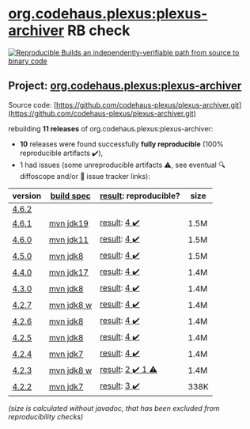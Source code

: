 [org.codehaus.plexus:plexus-archiver](https://central.sonatype.com/artifact/org.codehaus.plexus/plexus-archiver/4.6.1/versions) RB check
=======

[![Reproducible Builds](https://reproducible-builds.org/images/logos/rb.svg) an independently-verifiable path from source to binary code](https://reproducible-builds.org/)

## Project: [org.codehaus.plexus:plexus-archiver](https://central.sonatype.com/artifact/org.codehaus.plexus/plexus-archiver/4.6.1/versions)

Source code: [https://github.com/codehaus-plexus/plexus-archiver.git](https://github.com/codehaus-plexus/plexus-archiver.git)

rebuilding **11 releases** of org.codehaus.plexus:plexus-archiver:
- **10** releases were found successfully **fully reproducible** (100% reproducible artifacts :heavy_check_mark:),
- 1 had issues (some unreproducible artifacts :warning:, see eventual :mag: diffoscope and/or :memo: issue tracker links):

| version | [build spec](/BUILDSPEC.md) | [result](https://reproducible-builds.org/docs/jvm/): reproducible? | size |
| -- | --------- | ------ | -- |
| [4.6.2](https://central.sonatype.com/artifact/org.codehaus.plexus/plexus-archiver/4.6.2/pom) | | | |
| [4.6.1](https://central.sonatype.com/artifact/org.codehaus.plexus/plexus-archiver/4.6.1/pom) | [mvn jdk19](plexus-archiver-4.6.1.buildspec) | [result](plexus-archiver-4.6.1.buildinfo): [4 :heavy_check_mark: ](plexus-archiver-4.6.1.buildcompare) | 1.5M |
| [4.6.0](https://central.sonatype.com/artifact/org.codehaus.plexus/plexus-archiver/4.6.0/pom) | [mvn jdk11](plexus-archiver-4.6.0.buildspec) | [result](plexus-archiver-4.6.0.buildinfo): [4 :heavy_check_mark: ](plexus-archiver-4.6.0.buildcompare) | 1.5M |
| [4.5.0](https://central.sonatype.com/artifact/org.codehaus.plexus/plexus-archiver/4.5.0/pom) | [mvn jdk8](plexus-archiver-4.5.0.buildspec) | [result](plexus-archiver-4.5.0.buildinfo): [4 :heavy_check_mark: ](plexus-archiver-4.5.0.buildcompare) | 1.5M |
| [4.4.0](https://central.sonatype.com/artifact/org.codehaus.plexus/plexus-archiver/4.4.0/pom) | [mvn jdk17](plexus-archiver-4.4.0.buildspec) | [result](plexus-archiver-4.4.0.buildinfo): [4 :heavy_check_mark: ](plexus-archiver-4.4.0.buildcompare) | 1.4M |
| [4.3.0](https://central.sonatype.com/artifact/org.codehaus.plexus/plexus-archiver/4.3.0/pom) | [mvn jdk8](plexus-archiver-4.3.0.buildspec) | [result](plexus-archiver-4.3.0.buildinfo): [4 :heavy_check_mark: ](plexus-archiver-4.3.0.buildcompare) | 1.4M |
| [4.2.7](https://central.sonatype.com/artifact/org.codehaus.plexus/plexus-archiver/4.2.7/pom) | [mvn jdk8 w](plexus-archiver-4.2.7.buildspec) | [result](plexus-archiver-4.2.7.buildinfo): [4 :heavy_check_mark: ](plexus-archiver-4.2.7.buildcompare) | 1.4M |
| [4.2.6](https://central.sonatype.com/artifact/org.codehaus.plexus/plexus-archiver/4.2.6/pom) | [mvn jdk8](plexus-archiver-4.2.6.buildspec) | [result](plexus-archiver-4.2.6.buildinfo): [4 :heavy_check_mark: ](plexus-archiver-4.2.6.buildcompare) | 1.4M |
| [4.2.5](https://central.sonatype.com/artifact/org.codehaus.plexus/plexus-archiver/4.2.5/pom) | [mvn jdk8](plexus-archiver-4.2.5.buildspec) | [result](plexus-archiver-4.2.5.buildinfo): [4 :heavy_check_mark: ](plexus-archiver-4.2.5.buildcompare) | 1.4M |
| [4.2.4](https://central.sonatype.com/artifact/org.codehaus.plexus/plexus-archiver/4.2.4/pom) | [mvn jdk7](plexus-archiver-4.2.4.buildspec) | [result](plexus-archiver-4.2.4.buildinfo): [4 :heavy_check_mark: ](plexus-archiver-4.2.4.buildcompare) | 1.4M |
| [4.2.3](https://central.sonatype.com/artifact/org.codehaus.plexus/plexus-archiver/4.2.3/pom) | [mvn jdk8 w](plexus-archiver-4.2.3.buildspec) | [result](plexus-archiver-4.2.3.buildinfo): [2 :heavy_check_mark:  1 :warning:](plexus-archiver-4.2.3.buildcompare) | 1.4M |
| [4.2.2](https://central.sonatype.com/artifact/org.codehaus.plexus/plexus-archiver/4.2.2/pom) | [mvn jdk7](plexus-archiver-4.2.2.buildspec) | [result](plexus-archiver-4.2.2.buildinfo): [3 :heavy_check_mark: ](plexus-archiver-4.2.2.buildcompare) | 338K |

<i>(size is calculated without javadoc, that has been excluded from reproducibility checks)</i>
